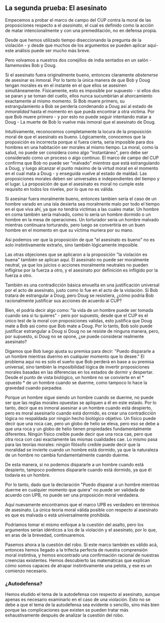 ## La segunda prueba: El asesinato

Empecemos a probar el marco de campo del CUP contra la moral de las proposiciones respecto a el *asesinato*, el cual es definido como la acción de matar intencionalmente y con una premeditación, no en defensa propia.

Desde que hemos utilizado tiempo diseccionando la pregunta de la violación - y desde que muchos de los argumentos se pueden aplicar aquí- este análisis puede ser mucho más breve.

Pero volvamos a nuestros dos conejillos de india sentados en un salón -llamemosles Bob y Doug.

Si el asesinato fuera originalmente bueno, entonces claramente *abstenerse* de asesinar es inmoral. Por lo tanto la única manera de que Bob y Doug tengan morales es en el instante en el que ellos se asesinen simultáneamente. Físicamente, esto es imposible por supuesto - si ellos dos se paran y se toman del cuello, ellos nunca sucumbirían al ahorcamiento exactamente al mismo momento. Si Bob muere primero, su estrangulamiento a Bob se perdería condenando a Doug así al estado de *inmoralidad* hasta el momento en que pueda encontrar a otra víctima. Por que Bob muere primero - y por esto no puede seguir intentando matar a Doug - La muerte de Bob lo vuelve más inmoral que el asesinato de Doug.

Intuitivamente, reconocemos completamente la locura de la proposición moral de que el asesinato es bueno. Lógicamente, conocemos que la proposición es incorrecta porque si fuera cierta, seria imposible para dos hombres en una habitación ser morales al mismo tiempo. La moral, como la salud, no puede ser considera como algo "instantáneo", pero debe ser considerado como un proceso o algo continuo. El marco de campo del CUP confirma que Bob no puede ser "malvado" *mientras* que está estrangulando a Doug, y luego alcanzar el punto máximo de la virtud moral en el momento en el cual mata a Doug - y enseguida vuelve al estado de maldad. Las proposiciones morales deben ser universales e independientes del tiempo y el lugar. La proposición de que el asesinato es moral no cumple este requisito en todos los niveles, por lo que no es válida.

Si asesinar fuera moralmente bueno, entonces tambien sería el caso de un hombre varado en una isla desierta sea moralmente malo por todo el tiempo en el que viva ahí, ya que no tendría víctimas a las cuales matar. Un hombre en coma también sería malvado, como lo sería un hombre dormido o un hombre en la mesa de operaciones. Un torturador sería un hombre malvado mientras continuara torturando, pero luego se convertiría en un buen hombre en el momento en que su víctima muriera por su mano.

Así podemos ver que la proposición de que "el asesinato es bueno" no es solo instintivamente extraño, sino también lógicamente imposible.

Las otras objeciones que se aplicaron a la proposición "la violación es buena" también se aplican aquí. El asesinato no puede ser moralmente neutral, ya que los juicios o acciones moralmente neutrales no pueden infligirse por la fuerza a otro, y el asesinato por definición es infligido por la fuerza a otro.

También es una contradicción básica envuelta en una justificación universal por el acto de asesinato, justo como lo fue en el acto de la violación. Si Bob tratara de estrangular a Doug, pero Doug se resistiera, ¿cómo podría Bob racionalmente justificar sus acciones de acuerdo al CUP?

Bien, el podría decir algo como: "la vida de un hombre puede ser tomada cuando sea si tu quieres" - pero por supuesto, desde que el CUP es el único test de la moral con proposiciones validas, esto justifica que Doug mate a Bob asi como que Bob mate a Doug. Por lo tanto, Bob solo puede justificar estrangular a Doug si Doug no se resiste de ninguna manera, pero, por supuesto, si Doug no se opone, ¿se puede considerar realmente asesinato?

Digamos que Bob luego ajusta su premisa para decir: "Puedo dispararle a un hombre mientras duermo en cualquier momento que lo desee." El problema aquí no es solo el sueño que Bob perderá en base a su premisa universal, sino también la imposibilidad lógica de invertir proposiciones morales basadas en las diferencias en los estados de dormir y despertar. Desde el punto de vista biológico, un hombre no se convierte en el * opuesto * de un hombre cuando se duerme, como tampoco lo hace la gravedad cuando parpadea.

Porque un hombre sigue siendo un hombre cuando se duerme, no puede ser que las reglas morales opuestas se apliquen a él en este estado. Por lo tanto, decir que es inmoral asesinar a un hombre cuando está despierto, pero es moral asesinarlo cuando está dormido, es crear una contradicción lógica no respaldada por ningún hecho biológico objetivo. Un físico puede decir que una roca cae, pero un globo de helio se eleva, pero eso se debe a que una roca y un globo de helio tienen propiedades fundamentalmente diferentes. Ningún físico creíble puede decir que una roca cae, pero que otra roca con casi exactamente las mismas cualidades cae. Lo mismo pasa para las teorías morales: ningún filósofo creíble puede decir que la moralidad se invierte cuando un hombre está dormido, ya que la naturaleza de un hombre no cambia fundamentalmente cuando duerme.

De esta manera, si no podemos dispararle a un hombre cuando está despierto, tampoco podemos dispararle cuando está dormido, ya que él todavía es un hombre.

Por lo tanto, dado que la declaración "Puedo disparar a un hombre mientras duerme en cualquier momento que quiera" no puede ser validada de acuerdo con UPB, no puede ser una proposición moral verdadera.

Aquí nuevamente encontramos que el marco UPB es verdadero en términos de asesinato. La única teoría moral válida posible con respecto al asesinato es que es malvada o está universalmente prohibida.

Podríamos tomar el mismo enfoque a la cuestión del asalto, pero los argumentos serían idénticos a los de la violación y el asesinato, por lo que, en aras de la brevedad, continuaremos.

Pasemos ahora a la cuestión del robo. Si este marco también es válido acá, entonces hemos llegado a la trifecta perfecta de nuestra comprensión moral instintiva, y hemos encontrado una confirmación racional de nuestras creencias existentes. Hemos descubierto las matemáticas que explican cómo somos capaces de atrapar instintivamente una pelota, y ese es un comienzo necesario.

### ¿Autodefensa?

Hemos eludido el tema de la autodefensa con respecto al asesinato, aunque apenas es necesario examinarlo en el caso de una violación. Esto no se debe a que el tema de la autodefensa sea evidente o sencillo, sino más bien porque las complicaciones que existen se pueden tratar más exhaustivamente después de analizar la cuestión del robo.